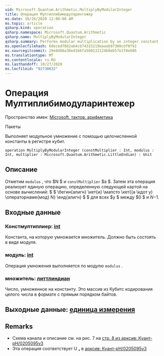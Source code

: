 ```yaml
---
uid: Microsoft.Quantum.Arithmetic.MultiplyByModularInteger
title: Операция Мултиплибимодуларинтежер
ms.date: 10/26/2020 12:00:00 AM
ms.topic: article
qsharp.kind: operation
qsharp.namespace: Microsoft.Quantum.Arithmetic
qsharp.name: MultiplyByModularInteger
qsharp.summary: Performs modular multiplication by an integer constant on a qubit register.
ms.openlocfilehash: 6deced7862ab4cb74315219eaaab97380cdf0f92
ms.sourcegitcommit: 29e0d88a30e4166fa580132124b0eb57e1f0e986
ms.translationtype: MT
ms.contentlocale: ru-RU
ms.lasthandoff: 10/27/2020
ms.locfileid: "92730632"
---
```

# <a name="multiplybymodularinteger-operation"></a>Операция Мултиплибимодуларинтежер

Пространство имен: [Microsoft. тактов. арифметика](xref:Microsoft.Quantum.Arithmetic)

Пакеты [](https://nuget.org/packages/)


Выполняет модульное умножение с помощью целочисленной константы в регистре кубит.

```qsharp
operation MultiplyByModularInteger (constMultiplier : Int, modulus : Int, multiplier : Microsoft.Quantum.Arithmetic.LittleEndian) : Unit
```


## <a name="description"></a>Описание

Отметим `modulus` , что $N $ и `constMultiplier` $a $.
Затем эта операция реализует единую операцию, определенную следующей картой на основе вычислений: $ $ \бегин{алигн} \кет{и} \мапсто \кет{(a \кдот y) \операторнаме{мод} N} \енд{алигн} $ $ для всех $y $ между $0 $ и $N-$1.

## <a name="input"></a>Входные данные

### <a name="constmultiplier--int"></a>Констмултиплиер: [int](xref:microsoft.quantum.lang-ref.int)

Константа, на которую умножается множитель. Должно быть состоять в виде модуля.


### <a name="modulus--int"></a>модуль: [int](xref:microsoft.quantum.lang-ref.int)

Операция умножения выполняется по модулю `modulus` .


### <a name="multiplier--littleendian"></a>множитель: [литтлиндиан](xref:Microsoft.Quantum.Arithmetic.LittleEndian)

Число, умноженное на константу.
Это массив из Кубитс кодирования целого числа в формате с прямым порядком байтов.



## <a name="output--unit"></a>Выходные данные: [единица измерения](xref:microsoft.quantum.lang-ref.unit)



## <a name="remarks"></a>Remarks

- Схема канала и описание см. на рис. 7 на [стр. 8 из арксив: Куант-pH/0205095v3](https://arxiv.org/pdf/quant-ph/0205095v3.pdf#page=8)
- Эта операция соответствует U ₐ в [арксив: Куант-pH/0205095v3](https://arxiv.org/pdf/quant-ph/0205095v3.pdf)